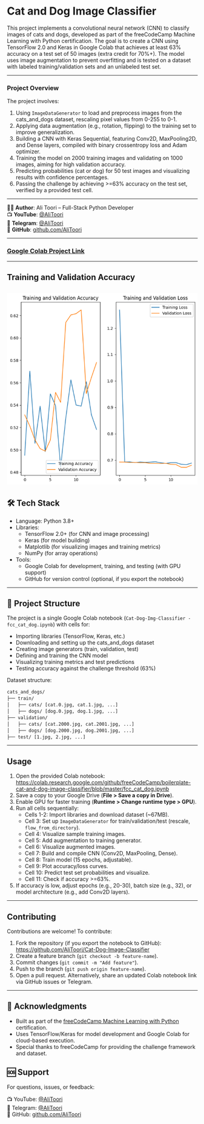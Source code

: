 # Cat and Dog Image Classifier

This project implements a convolutional neural network (CNN) to classify images of cats and dogs, developed as part of the freeCodeCamp Machine Learning with Python certification. The goal is to create a CNN using TensorFlow 2.0 and Keras in Google Colab that achieves at least 63% accuracy on a test set of 50 images (extra credit for 70%+). The model uses image augmentation to prevent overfitting and is tested on a dataset with labeled training/validation sets and an unlabeled test set.

---

### Project Overview
The project involves:
1. Using `ImageDataGenerator` to load and preprocess images from the cats_and_dogs dataset, rescaling pixel values from 0-255 to 0-1.
2. Applying data augmentation (e.g., rotation, flipping) to the training set to improve generalization.
3. Building a CNN with Keras Sequential, featuring Conv2D, MaxPooling2D, and Dense layers, compiled with binary crossentropy loss and Adam optimizer.
4. Training the model on 2000 training images and validating on 1000 images, aiming for high validation accuracy.
5. Predicting probabilities (cat or dog) for 50 test images and visualizing results with confidence percentages.
6. Passing the challenge by achieving >=63% accuracy on the test set, verified by a provided test cell.

---

👨‍💻 **Author**: Ali Toori – Full-Stack Python Developer  
📺 **YouTube**: [@AliToori](https://youtube.com/@AliToori)  
💬 **Telegram**: [@AliToori](https://t.me/@AliToori)  
📂 **GitHub**: [github.com/AliToori](https://github.com/AliToori)

---

### [Google Colab Project Link](https://colab.research.google.com/drive/1jwf7bxxYvrg_ZnBXr8sQMam5sRezFCOw#scrollTo=la_Oz6oLlub6)

---
## Training and Validation Accuracy
![Training and Validation Accuracy](Training_and_Validation_Accuracy.png)
---

## 🛠 Tech Stack
* Language: Python 3.8+
* Libraries:
  * TensorFlow 2.0+ (for CNN and image processing)
  * Keras (for model building)
  * Matplotlib (for visualizing images and training metrics)
  * NumPy (for array operations)
* Tools:
  * Google Colab for development, training, and testing (with GPU support)
  * GitHub for version control (optional, if you export the notebook)

---

## 📂 Project Structure
The project is a single Google Colab notebook (`Cat-Dog-Img-Classifier - fcc_cat_dog.ipynb`) with cells for:
- Importing libraries (TensorFlow, Keras, etc.)
- Downloading and setting up the cats_and_dogs dataset
- Creating image generators (train, validation, test)
- Defining and training the CNN model
- Visualizing training metrics and test predictions
- Testing accuracy against the challenge threshold (63%)

Dataset structure:
```bash
cats_and_dogs/
├── train/
│   ├── cats/ [cat.0.jpg, cat.1.jpg, ...]
│   ├── dogs/ [dog.0.jpg, dog.1.jpg, ...]
├── validation/
│   ├── cats/ [cat.2000.jpg, cat.2001.jpg, ...]
│   ├── dogs/ [dog.2000.jpg, dog.2001.jpg, ...]
├── test/ [1.jpg, 2.jpg, ...]
```

---

## Usage
1. Open the provided Colab notebook: https://colab.research.google.com/github/freeCodeCamp/boilerplate-cat-and-dog-image-classifier/blob/master/fcc_cat_dog.ipynb
2. Save a copy to your Google Drive (**File > Save a copy in Drive**).
3. Enable GPU for faster training (**Runtime > Change runtime type > GPU**).
4. Run all cells sequentially:
   - Cells 1-2: Import libraries and download dataset (~67MB).
   - Cell 3: Set up `ImageDataGenerator` for train/validation/test (rescale, `flow_from_directory`).
   - Cell 4: Visualize sample training images.
   - Cell 5: Add augmentation to training generator.
   - Cell 6: Visualize augmented images.
   - Cell 7: Build and compile CNN (Conv2D, MaxPooling, Dense).
   - Cell 8: Train model (15 epochs, adjustable).
   - Cell 9: Plot accuracy/loss curves.
   - Cell 10: Predict test set probabilities and visualize.
   - Cell 11: Check if accuracy >=63%.
5. If accuracy is low, adjust epochs (e.g., 20-30), batch size (e.g., 32), or model architecture (e.g., add Conv2D layers).

---

## Contributing
Contributions are welcome! To contribute:
1. Fork the repository (if you export the notebook to GitHub): https://github.com/AliToori/Cat-Dog-Image-Classifier
2. Create a feature branch (`git checkout -b feature-name`).
3. Commit changes (`git commit -m "Add feature"`).
4. Push to the branch (`git push origin feature-name`).
5. Open a pull request.
Alternatively, share an updated Colab notebook link via GitHub issues or Telegram.

---

## 🙏 Acknowledgments
- Built as part of the [freeCodeCamp Machine Learning with Python](https://www.freecodecamp.org/learn/machine-learning-with-python) certification.
- Uses TensorFlow/Keras for model development and Google Colab for cloud-based execution.
- Special thanks to freeCodeCamp for providing the challenge framework and dataset.

## 🆘 Support
For questions, issues, or feedback:

📺 YouTube: [@AliToori](https://youtube.com/@AliToori)  
💬 Telegram: [@AliToori](https://t.me/@AliToori)  
📂 GitHub: [github.com/AliToori](https://github.com/AliToori)